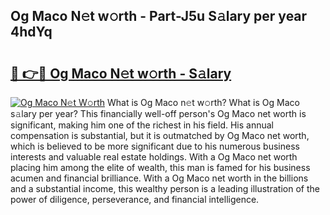 ## Og Maco N𝚎t w𝚘rth - Part-J5u S𝚊lary per year 4hdYq

# <h2><a href="http://gc1h20f.nevu.top/?p=Og+Maco">🔗 👉🔴 Og Maco N𝚎t w𝚘rth - S𝚊lary</a></h2>

[![Og Maco N𝚎t W𝚘rth](https://i.imgur.com/Oavwk0R.jpeg)](http://gc1h20f.nevu.top/?p=Og+Maco)
What is Og Maco n𝚎t w𝚘rth? What is Og Maco s𝚊lary per year?
This financially well-off person's Og Maco net worth is significant, making him one of the richest in his field. His annual compensation is substantial, but it is outmatched by Og Maco net worth, which is believed to be more significant due to his numerous business interests and valuable real estate holdings. With a Og Maco net worth placing him among the elite of wealth, this man is famed for his business acumen and financial brilliance. With a Og Maco net worth in the billions and a substantial income, this wealthy person is a leading illustration of the power of diligence, perseverance, and financial intelligence.
